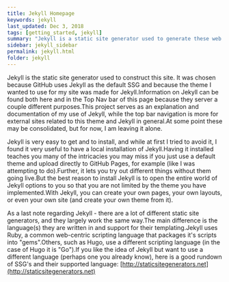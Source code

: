 ```yaml
---
title: Jekyll Homepage
keywords: jekyll
last_updated: Dec 3, 2018
tags: [getting_started, jekyll]
summary: "Jekyll is a static site generator used to generate these web pages.After a long painful search of what I wanted, how I wanted it to work, and searching for themes so I didn't have to build my own, I settled on Jekyll and the Documentation Theme.This is the story of my journey from beginning to these pages"
sidebar: jekyll_sidebar
permalink: jekyll.html
folder: jekyll
---
```


Jekyll is the static site generator used to construct this site. It was chosen because GitHub uses Jekyll as the default SSG and because the theme I wanted to use for my site was made for Jekyll.Information on Jekyll can be found both here and in the Top Nav bar of this page because they server a couple different purposes.This project serves as an explanation and documentation of my use of Jekyll, while the top bar navigation is more for external sites related to this theme and Jekyll in general.At some point these may be consolidated, but for now, I am leaving it alone.

Jekyll is very easy to get and to install, and while at first I tried to avoid it, I found it very useful to have a local installation of Jekyll.Having it installed teaches you many of the intricacies you may miss if you just use a default theme and upload directly to GitHub Pages, for example (like I was attempting to do).Further, it lets you try out different things without them going live.But the best reason to install Jekyll is to open the entire world of Jekyll options to you so that you are not limited by the theme you have implemented.With Jekyll, you can create your own pages, your own layouts, or even your own site (and create your own theme from it).

As a last note regarding Jekyll - there are a lot of different static site generators, and they largely work the same way.The main difference is the language(s) they are written in and support for their templating.Jekyll uses Ruby, a common web-centric scripting language that packages it's scripts into "gems".Others, such as Hugo, use a different scripting language (in the case of Hugo it is "Go").If you like the idea of Jekyll but want to use a different language (perhaps one you already know), here is a good rundown of SSG's and their supported language:  [http://staticsitegenerators.net](http://staticsitegenerators.net)